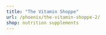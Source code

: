 ```yaml
---
title: "The Vitamin Shoppe"
url: /phoenix/the-vitamin-shoppe-2/
shop: nutrition supplements
---
```

